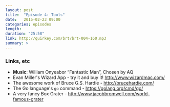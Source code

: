 ```yaml
---
layout: post
title:  "Episode 4: Tools"
date:   2015-02-23 09:00
categories: episodes
length: 
duration: "25:58"
link: http://quirkey.com/brt/brt-004-160.mp3
summary: >
---
```

<!-- more -->

### Links, etc

* <strong>Music</strong>: William Onyeabor “Fantastic Man”, Chosen by AQ 
* Evan Miller's Wizard App - try it and buy it! http://www.wizardmac.com/
* The awesome work of Bruce G.S. Hardie - http://brucehardie.com/
* The Go language's `go` command - https://golang.org/cmd/go/
* A very fancy Box Grater - http://www.jacobbromwell.com/world-famous-grater
